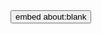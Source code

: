  <!DOCTYPE html>
<html>
    <meta name="viewport" content="width=device-width, initial-scale=1.0">
<head>
</head>
<body>
    <button>embed about:blank</button>
    <script type="text/javascript">
        var urlobj = new window.URL(window.location.href);
        let url = prompt("url?")
        if (url) {
            var win;
            document.querySelector('button'). onclick = function() {
            if (win) {
            win.focus();
        }
        else {
            win = window.open();
            win.document.body.style.margin = '0';
            win. document.body.style.height = '100%';
            var iframe = win.document.createElement('iframe');
            iframe.style.border='none';
            iframe.style.width = '100%' ;
            iframe.style.height = '100%' ;
            iframe.style.margin = '0';
            iframe.src = url;
            win.document.body.appendChild(iframe);
            }
            location.reload();
            }
        }
    </script>
</body>
</html>
